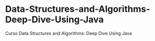 # Data-Structures-and-Algorithms-Deep-Dive-Using-Java
Curso Data Structures and Algorithms: Deep Dive Using Java
